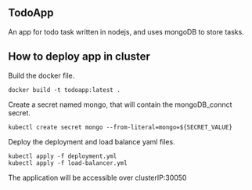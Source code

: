 ## TodoApp

An app for todo task written in nodejs, and uses mongoDB to store tasks.

## How to deploy app in cluster

Build the docker file.

```docker
docker build -t todoapp:latest .
```

Create a secret named mongo, that will contain the mongoDB_connct secret.

```kubectl
kubectl create secret mongo --from-literal=mongo=${SECRET_VALUE}
```

Deploy the deployment and load balance yaml files.

```docker
kubectl apply -f deployment.yml
kubectl apply -f load-balancer.yml
```

The application will be accessible over clusterIP:30050
